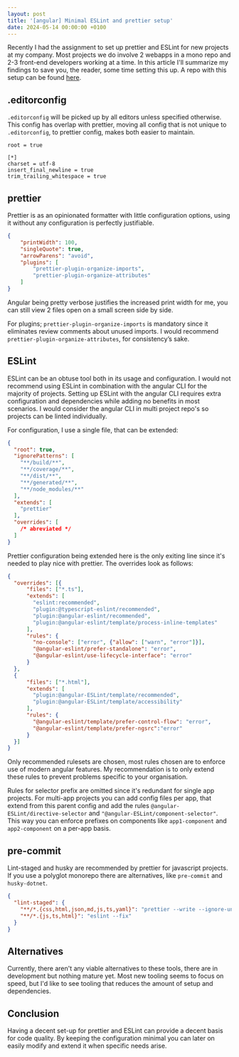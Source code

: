 ```yaml
---
layout: post
title: '[angular] Minimal ESLint and prettier setup'
date: 2024-05-14 00:00:00 +0100
---
```


Recently I had the assignment to set up prettier and ESLint for new projects at my company.
Most projects we do involve 2 webapps in a mono repo and 2-3 front-end developers working at a time.
In this article I'll summarize my findings to save you, the reader, some time setting this up.
A repo with this setup can be found [here](https://github.com/MFStapert/prettier-ESLint-angular-config).

## .editorconfig

`.editorconfig` will be picked up by all editors unless specified otherwise.
This config has overlap with prettier, moving all config that is not unique to `.editorconfig`, to prettier config, makes both easier to maintain. 

````
root = true

[*]
charset = utf-8
insert_final_newline = true
trim_trailing_whitespace = true
````

## prettier 

Prettier is as an opinionated formatter with little configuration options, using it without any configuration is perfectly justifiable.

```json
{
    "printWidth": 100,
    "singleQuote": true,
    "arrowParens": "avoid",
    "plugins": [
        "prettier-plugin-organize-imports", 
        "prettier-plugin-organize-attributes"
    ]
}
```
Angular being pretty verbose justifies the increased print width for me, you can still view 2 files open on a small screen side by side.

For plugins; `prettier-plugin-organize-imports` is mandatory since it eliminates review comments about unused imports.
I would recommend `prettier-plugin-organize-attributes`, for consistency’s sake.

## ESLint

ESLint can be an obtuse tool both in its usage and configuration. 
I would not recommend using ESLint in combination with the angular CLI for the majority of projects.
Setting up ESLint with the angular CLI requires extra configuration and dependencies while adding no benefits in most scenarios.
I would consider the angular CLI in multi project repo's so projects can be linted individually.

For configuration, I use a single file, that can be extended:

```json
{
  "root": true,
  "ignorePatterns": [
    "**/build/**",
    "**/coverage/**",
    "**/dist/**",
    "**/generated/**",
    "**/node_modules/**"
  ],
  "extends": [
    "prettier"
  ],
  "overrides": [
    /* abreviated */
  ]
}
```

Prettier configuration being extended here is the only exiting line since it's needed to play nice with prettier.
The overrides look as follows:

```json
{
  "overrides": [{
      "files": ["*.ts"],
      "extends": [
        "eslint:recommended",
        "plugin:@typescript-eslint/recommended",
        "plugin:@angular-eslint/recommended",
        "plugin:@angular-eslint/template/process-inline-templates"
      ],
      "rules": {
        "no-console": ["error", {"allow": ["warn", "error"]}],
        "@angular-eslint/prefer-standalone": "error",
        "@angular-eslint/use-lifecycle-interface": "error"
      }
  },
  {
      "files": ["*.html"],
      "extends": [
        "plugin:@angular-ESLint/template/recommended",
        "plugin:@angular-ESLint/template/accessibility"
      ],
      "rules": {
        "@angular-eslint/template/prefer-control-flow": "error",
        "@angular-eslint/template/prefer-ngsrc":"error"
      }
  }]
}
```

Only recommended rulesets are chosen, most rules chosen are to enforce use of modern angular features.
My recommendation is to only extend these rules to prevent problems specific to your organisation. 

Rules for selector prefix are omitted since it's redundant for single app projects.
For multi-app projects you can add config files per app, that extend from this parent config and add the rules `@angular-ESLint/directive-selector` and `"@angular-ESLint/component-selector"`.
This way you can enforce prefixes on components like `app1-component` and `app2-component` on a per-app basis.

## pre-commit

Lint-staged and husky are recommended by prettier for javascript projects.
If you use a polyglot monorepo there are alternatives, like `pre-commit` and `husky-dotnet`. 

```json
{
  "lint-staged": {
    "**/*.{css,html,json,md,js,ts,yaml}": "prettier --write --ignore-unknown",
    "**/*.{js,ts,html}": "eslint --fix"
  }
}

```

## Alternatives

Currently, there aren't any viable alternatives to these tools, there are in development but nothing mature yet.
Most new tooling seems to focus on speed, but I'd like to see tooling that reduces the amount of setup and dependencies.

## Conclusion

Having a decent set-up for prettier and ESLint can provide a decent basis for code quality.
By keeping the configuration minimal you can later on easily modify and extend it when specific needs arise.
